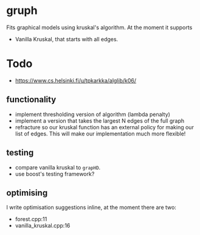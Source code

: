 # gruph
Fits graphical models using kruskal's algorithm. At the moment it supports

* Vanilla Kruskal, that starts with all edges.

# Todo
  * https://www.cs.helsinki.fi/u/tpkarkka/alglib/k06/
  
## functionality

* implement thresholding version of algorithm (lambda penalty)
* implement a version that takes the largest N edges of the full graph
* refracture so our kruskal function has an external policy for making our list of edges. This will make our implementation much more flexible!

## testing
* compare vanilla kruskal to `grapHD`. 
* use boost's testing framework?

## optimising
I write optimisation suggestions inline, at the moment there are two:

* forest.cpp:11
* vanilla_kruskal.cpp:16